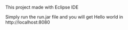 This project made with Eclipse IDE

Simply run the run.jar file and you will get Hello world in http://localhost:8080